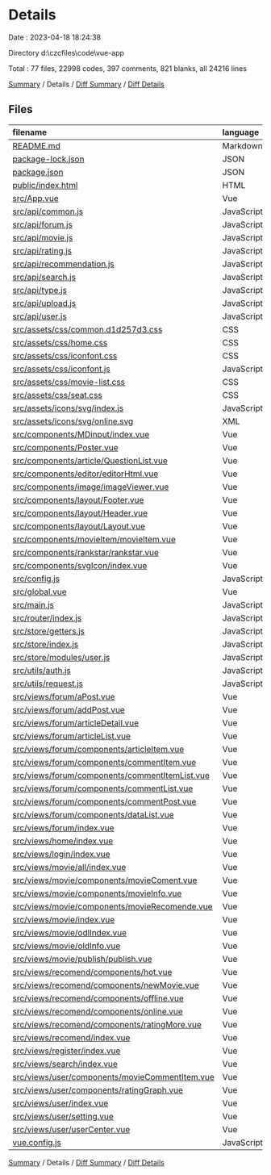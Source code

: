 # Details

Date : 2023-04-18 18:24:38

Directory d:\\czcfiles\\code\\vue-app

Total : 77 files,  22998 codes, 397 comments, 821 blanks, all 24216 lines

[Summary](results.md) / Details / [Diff Summary](diff.md) / [Diff Details](diff-details.md)

## Files
| filename | language | code | comment | blank | total |
| :--- | :--- | ---: | ---: | ---: | ---: |
| [README.md](/README.md) | Markdown | 15 | 0 | 5 | 20 |
| [package-lock.json](/package-lock.json) | JSON | 13,199 | 0 | 1 | 13,200 |
| [package.json](/package.json) | JSON | 36 | 0 | 1 | 37 |
| [public/index.html](/public/index.html) | HTML | 13 | 0 | 1 | 14 |
| [src/App.vue](/src/App.vue) | Vue | 14 | 0 | 3 | 17 |
| [src/api/common.js](/src/api/common.js) | JavaScript | 13 | 0 | 2 | 15 |
| [src/api/forum.js](/src/api/forum.js) | JavaScript | 56 | 0 | 8 | 64 |
| [src/api/movie.js](/src/api/movie.js) | JavaScript | 59 | 0 | 9 | 68 |
| [src/api/rating.js](/src/api/rating.js) | JavaScript | 20 | 0 | 4 | 24 |
| [src/api/recommendation.js](/src/api/recommendation.js) | JavaScript | 37 | 0 | 5 | 42 |
| [src/api/search.js](/src/api/search.js) | JavaScript | 14 | 0 | 2 | 16 |
| [src/api/type.js](/src/api/type.js) | JavaScript | 7 | 0 | 1 | 8 |
| [src/api/upload.js](/src/api/upload.js) | JavaScript | 15 | 0 | 2 | 17 |
| [src/api/user.js](/src/api/user.js) | JavaScript | 104 | 0 | 17 | 121 |
| [src/assets/css/common.d1d257d3.css](/src/assets/css/common.d1d257d3.css) | CSS | 1 | 0 | 0 | 1 |
| [src/assets/css/home.css](/src/assets/css/home.css) | CSS | 1,189 | 0 | 245 | 1,434 |
| [src/assets/css/iconfont.css](/src/assets/css/iconfont.css) | CSS | 136 | 0 | 44 | 180 |
| [src/assets/css/iconfont.js](/src/assets/css/iconfont.js) | JavaScript | 1 | 0 | 0 | 1 |
| [src/assets/css/movie-list.css](/src/assets/css/movie-list.css) | CSS | 1 | 0 | 0 | 1 |
| [src/assets/css/seat.css](/src/assets/css/seat.css) | CSS | 527 | 0 | 98 | 625 |
| [src/assets/icons/svg/index.js](/src/assets/icons/svg/index.js) | JavaScript | 8 | 0 | 1 | 9 |
| [src/assets/icons/svg/online.svg](/src/assets/icons/svg/online.svg) | XML | 1 | 0 | 0 | 1 |
| [src/components/MDinput/index.vue](/src/components/MDinput/index.vue) | Vue | 341 | 13 | 7 | 361 |
| [src/components/Poster.vue](/src/components/Poster.vue) | Vue | 16 | 0 | 3 | 19 |
| [src/components/article/QuestionList.vue](/src/components/article/QuestionList.vue) | Vue | 129 | 1 | 5 | 135 |
| [src/components/editor/editorHtml.vue](/src/components/editor/editorHtml.vue) | Vue | 92 | 3 | 3 | 98 |
| [src/components/image/imageViewer.vue](/src/components/image/imageViewer.vue) | Vue | 57 | 0 | 2 | 59 |
| [src/components/layout/Footer.vue](/src/components/layout/Footer.vue) | Vue | 19 | 0 | 3 | 22 |
| [src/components/layout/Header.vue](/src/components/layout/Header.vue) | Vue | 242 | 10 | 19 | 271 |
| [src/components/layout/Layout.vue](/src/components/layout/Layout.vue) | Vue | 26 | 0 | 4 | 30 |
| [src/components/movieItem/movieItem.vue](/src/components/movieItem/movieItem.vue) | Vue | 77 | 0 | 8 | 85 |
| [src/components/rankstar/rankstar.vue](/src/components/rankstar/rankstar.vue) | Vue | 50 | 3 | 4 | 57 |
| [src/components/svgIcon/index.vue](/src/components/svgIcon/index.vue) | Vue | 26 | 0 | 2 | 28 |
| [src/config.js](/src/config.js) | JavaScript | 4 | 2 | 2 | 8 |
| [src/global.vue](/src/global.vue) | Vue | 10 | 1 | 5 | 16 |
| [src/main.js](/src/main.js) | JavaScript | 25 | 0 | 4 | 29 |
| [src/router/index.js](/src/router/index.js) | JavaScript | 121 | 14 | 15 | 150 |
| [src/store/getters.js](/src/store/getters.js) | JavaScript | 7 | 0 | 1 | 8 |
| [src/store/index.js](/src/store/index.js) | JavaScript | 20 | 0 | 4 | 24 |
| [src/store/modules/user.js](/src/store/modules/user.js) | JavaScript | 102 | 4 | 11 | 117 |
| [src/utils/auth.js](/src/utils/auth.js) | JavaScript | 21 | 0 | 7 | 28 |
| [src/utils/request.js](/src/utils/request.js) | JavaScript | 49 | 14 | 7 | 70 |
| [src/views/forum/aPost.vue](/src/views/forum/aPost.vue) | Vue | 386 | 19 | 18 | 423 |
| [src/views/forum/addPost.vue](/src/views/forum/addPost.vue) | Vue | 83 | 0 | 2 | 85 |
| [src/views/forum/articleDetail.vue](/src/views/forum/articleDetail.vue) | Vue | 417 | 59 | 6 | 482 |
| [src/views/forum/articleList.vue](/src/views/forum/articleList.vue) | Vue | 158 | 28 | 3 | 189 |
| [src/views/forum/components/articleItem.vue](/src/views/forum/components/articleItem.vue) | Vue | 142 | 0 | 3 | 145 |
| [src/views/forum/components/commentItem.vue](/src/views/forum/components/commentItem.vue) | Vue | 319 | 5 | 3 | 327 |
| [src/views/forum/components/commentItemList.vue](/src/views/forum/components/commentItemList.vue) | Vue | 100 | 2 | 2 | 104 |
| [src/views/forum/components/commentList.vue](/src/views/forum/components/commentList.vue) | Vue | 136 | 0 | 5 | 141 |
| [src/views/forum/components/commentPost.vue](/src/views/forum/components/commentPost.vue) | Vue | 154 | 1 | 2 | 157 |
| [src/views/forum/components/dataList.vue](/src/views/forum/components/dataList.vue) | Vue | 82 | 0 | 3 | 85 |
| [src/views/forum/index.vue](/src/views/forum/index.vue) | Vue | 102 | 0 | 3 | 105 |
| [src/views/home/index.vue](/src/views/home/index.vue) | Vue | 230 | 49 | 8 | 287 |
| [src/views/login/index.vue](/src/views/login/index.vue) | Vue | 200 | 0 | 11 | 211 |
| [src/views/movie/all/index.vue](/src/views/movie/all/index.vue) | Vue | 237 | 18 | 12 | 267 |
| [src/views/movie/components/movieComent.vue](/src/views/movie/components/movieComent.vue) | Vue | 145 | 22 | 5 | 172 |
| [src/views/movie/components/movieInfo.vue](/src/views/movie/components/movieInfo.vue) | Vue | 450 | 28 | 23 | 501 |
| [src/views/movie/components/movieRecomende.vue](/src/views/movie/components/movieRecomende.vue) | Vue | 120 | 9 | 7 | 136 |
| [src/views/movie/index.vue](/src/views/movie/index.vue) | Vue | 36 | 0 | 3 | 39 |
| [src/views/movie/odlIndex.vue](/src/views/movie/odlIndex.vue) | Vue | 168 | 0 | 23 | 191 |
| [src/views/movie/oldInfo.vue](/src/views/movie/oldInfo.vue) | Vue | 84 | 0 | 12 | 96 |
| [src/views/movie/publish/publish.vue](/src/views/movie/publish/publish.vue) | Vue | 265 | 0 | 13 | 278 |
| [src/views/recomend/components/hot.vue](/src/views/recomend/components/hot.vue) | Vue | 130 | 0 | 8 | 138 |
| [src/views/recomend/components/newMovie.vue](/src/views/recomend/components/newMovie.vue) | Vue | 130 | 0 | 8 | 138 |
| [src/views/recomend/components/offline.vue](/src/views/recomend/components/offline.vue) | Vue | 143 | 0 | 8 | 151 |
| [src/views/recomend/components/online.vue](/src/views/recomend/components/online.vue) | Vue | 143 | 0 | 8 | 151 |
| [src/views/recomend/components/ratingMore.vue](/src/views/recomend/components/ratingMore.vue) | Vue | 130 | 0 | 8 | 138 |
| [src/views/recomend/index.vue](/src/views/recomend/index.vue) | Vue | 78 | 0 | 4 | 82 |
| [src/views/register/index.vue](/src/views/register/index.vue) | Vue | 295 | 4 | 12 | 311 |
| [src/views/search/index.vue](/src/views/search/index.vue) | Vue | 141 | 4 | 4 | 149 |
| [src/views/user/components/movieCommentItem.vue](/src/views/user/components/movieCommentItem.vue) | Vue | 78 | 1 | 2 | 81 |
| [src/views/user/components/ratingGraph.vue](/src/views/user/components/ratingGraph.vue) | Vue | 26 | 0 | 2 | 28 |
| [src/views/user/index.vue](/src/views/user/index.vue) | Vue | 36 | 12 | 8 | 56 |
| [src/views/user/setting.vue](/src/views/user/setting.vue) | Vue | 329 | 9 | 10 | 348 |
| [src/views/user/userCenter.vue](/src/views/user/userCenter.vue) | Vue | 401 | 62 | 5 | 468 |
| [vue.config.js](/vue.config.js) | JavaScript | 24 | 0 | 2 | 26 |

[Summary](results.md) / Details / [Diff Summary](diff.md) / [Diff Details](diff-details.md)